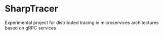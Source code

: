 # SharpTracer
Experimental project for distributed tracing in microservices architectures based on gRPC services
